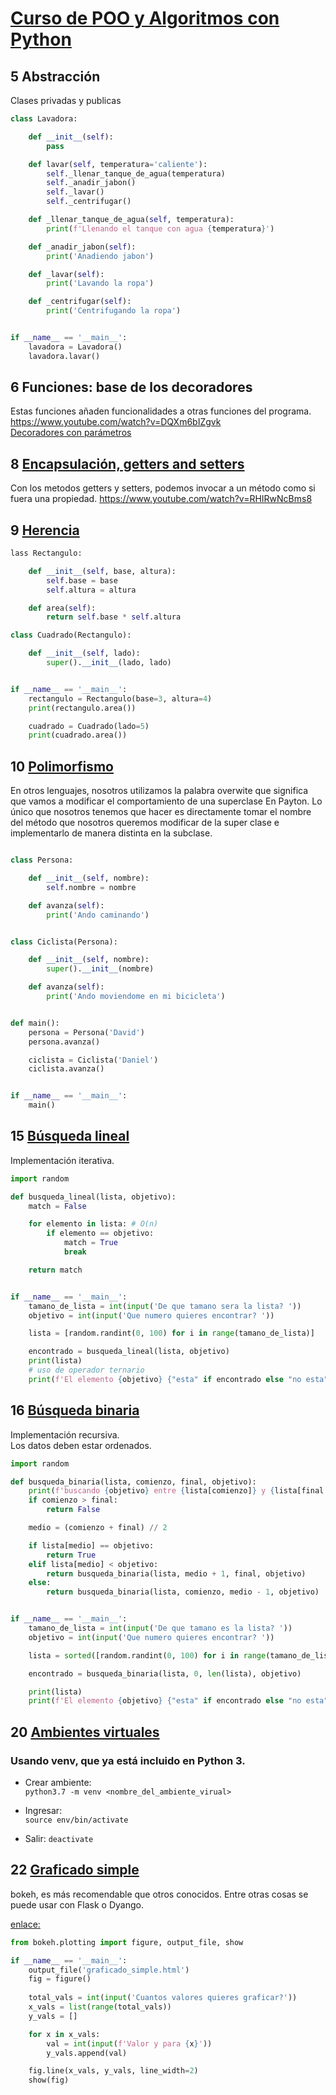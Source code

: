 # [Curso de POO y Algoritmos con Python](https://platzi.com/clases/poo-python/)

## 5 Abstracción
Clases privadas y publicas

``` Python
class Lavadora:

    def __init__(self):
        pass

    def lavar(self, temperatura='caliente'):
        self._llenar_tanque_de_agua(temperatura)
        self._anadir_jabon()
        self._lavar()
        self._centrifugar()

    def _llenar_tanque_de_agua(self, temperatura):
        print(f'Llenando el tanque con agua {temperatura}')

    def _anadir_jabon(self):
        print('Anadiendo jabon')

    def _lavar(self):
        print('Lavando la ropa')

    def _centrifugar(self):
        print('Centrifugando la ropa')


if __name__ == '__main__':
    lavadora = Lavadora()
    lavadora.lavar()
```

## 6 Funciones: base de los decoradores
Estas funciones añaden funcionalidades a otras funciones del programa.  
https://www.youtube.com/watch?v=DQXm6bIZgvk  
[Decoradores con parámetros](https://www.youtube.com/watch?v=_IwlE3Z7U04&list=PLU8oAlHdN5BlvPxziopYZRd55pdqFwkeS&index=74)


## 8 [Encapsulación, getters and setters](https://platzi.com/clases/1775-poo-python/25225-encapsulacion-getters-and-setters/)
Con los metodos getters y setters, podemos invocar a un método como si fuera una propiedad.
https://www.youtube.com/watch?v=RHIRwNcBms8

## 9 [Herencia](https://platzi.com/clases/1775-poo-python/25226-herencia/)

``` Python
lass Rectangulo:

    def __init__(self, base, altura):
        self.base = base
        self.altura = altura

    def area(self):
        return self.base * self.altura

class Cuadrado(Rectangulo):

    def __init__(self, lado):
        super().__init__(lado, lado)


if __name__ == '__main__':
    rectangulo = Rectangulo(base=3, altura=4)
    print(rectangulo.area())

    cuadrado = Cuadrado(lado=5)
    print(cuadrado.area())
```

## 10 [Polimorfismo](https://platzi.com/clases/1775-poo-python/25258-polimorfismo/)
En otros lenguajes, nosotros utilizamos la palabra overwite que significa que vamos a modificar el comportamiento de una superclase En Payton. Lo único que nosotros tenemos que hacer es directamente tomar el nombre del método que nosotros queremos modificar de la super clase e implementarlo de manera distinta en la subclase.

``` Python

class Persona:

    def __init__(self, nombre):
        self.nombre = nombre

    def avanza(self):
        print('Ando caminando')


class Ciclista(Persona):

    def __init__(self, nombre):
        super().__init__(nombre)

    def avanza(self):
        print('Ando moviendome en mi bicicleta')


def main():
    persona = Persona('David')
    persona.avanza()

    ciclista = Ciclista('Daniel')
    ciclista.avanza()


if __name__ == '__main__':
    main()
```

## 15 [Búsqueda lineal](https://platzi.com/clases/1775-poo-python/25263-busqueda-lineal/)
Implementación iterativa.

``` python
import random

def busqueda_lineal(lista, objetivo):
    match = False

    for elemento in lista: # O(n)
        if elemento == objetivo:
            match = True
            break

    return match


if __name__ == '__main__':
    tamano_de_lista = int(input('De que tamano sera la lista? '))
    objetivo = int(input('Que numero quieres encontrar? '))

    lista = [random.randint(0, 100) for i in range(tamano_de_lista)]

    encontrado = busqueda_lineal(lista, objetivo)
    print(lista)
    # uso de operador ternario
    print(f'El elemento {objetivo} {"esta" if encontrado else "no esta"} en la lista')
```


## 16 [Búsqueda binaria](https://platzi.com/clases/1775-poo-python/25264-busqueda-binaria/)
Implementación recursiva.  
Los datos deben estar ordenados.

``` Python
import random

def busqueda_binaria(lista, comienzo, final, objetivo):
    print(f'buscando {objetivo} entre {lista[comienzo]} y {lista[final - 1]}')
    if comienzo > final:
        return False

    medio = (comienzo + final) // 2

    if lista[medio] == objetivo:
        return True
    elif lista[medio] < objetivo:
        return busqueda_binaria(lista, medio + 1, final, objetivo)
    else:
        return busqueda_binaria(lista, comienzo, medio - 1, objetivo)


if __name__ == '__main__':
    tamano_de_lista = int(input('De que tamano es la lista? '))
    objetivo = int(input('Que numero quieres encontrar? '))

    lista = sorted([random.randint(0, 100) for i in range(tamano_de_lista)])

    encontrado = busqueda_binaria(lista, 0, len(lista), objetivo)

    print(lista)
    print(f'El elemento {objetivo} {"esta" if encontrado else "no esta"} en la lista')
```

## 20 [Ambientes virtuales](https://platzi.com/clases/1775-poo-python/25268-ambientes-virtuales/)

### Usando venv, que ya está incluido en Python 3.
- Crear ambiente:  
`python3.7 -m venv <nombre_del_ambiente_virual>`

- Ingresar:  
`source env/bin/activate`

- Salir:
`deactivate`

## 22 [Graficado simple](https://platzi.com/clases/1775-poo-python/25270-graficado-simple/)

bokeh, es más recomendable que otros conocidos.
Entre otras cosas se puede usar con Flask o Dyango.

[enlace:](http://docs.bokeh.org/en/latest/index.html)

```python
from bokeh.plotting import figure, output_file, show

if __name__ == '__main__':
    output_file('graficado_simple.html')
    fig = figure()
    
    total_vals = int(input('Cuantos valores quieres graficar?'))
    x_vals = list(range(total_vals))
    y_vals = []

    for x in x_vals:
        val = int(input(f'Valor y para {x}'))
        y_vals.append(val)

    fig.line(x_vals, y_vals, line_width=2)
    show(fig)
```